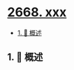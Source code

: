 # [2668. xxx](https://github.com/Tdahuyou/TNotes.leetcode/tree/main/notes/2668.%20xxx)

<!-- region:toc -->

- [1. 📝 概述](#1--概述)

<!-- endregion:toc -->

## 1. 📝 概述
